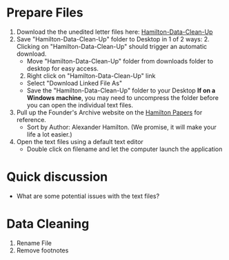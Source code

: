 # Prepare Files
1. Download the the unedited letter files here: [Hamilton-Data-Clean-Up](https://github.com/sduke/Collections-As-Data-Voyant/raw/master/Hamilton-Data-Clean-Up.zip)
2. Save "Hamilton-Data-Clean-Up" folder to Desktop in 1 of 2 ways:
    2. Clicking on "Hamilton-Data-Clean-Up" should trigger an automatic download.
      * Move "Hamilton-Data-Clean-Up" folder from downloads folder to desktop for easy access.
    2. Right click on "Hamilton-Data-Clean-Up" link
      * Select "Download Linked File As"
      * Save the "Hamilton-Data-Clean-Up" folder to your Desktop 
**If on a Windows machine**, you may need to uncompress the folder before you can open the individual text files. 
3. Pull up the Founder's Archive website on the [Hamilton Papers](https://founders.archives.gov/search/Project:%22Hamilton%20Papers%22) for reference.
    * Sort by Author: Alexander Hamilton. (We promise, it will make your life a lot easier.)
4. Open the text files using a default text editor 
    * Double click on filename and let the computer launch the application 

# Quick discussion
* What are some potential issues with the text files?

# Data Cleaning
1.  Rename File
2.  Remove footnotes

